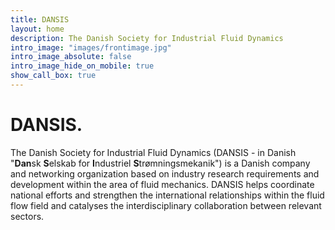 ```yaml
---
title: DANSIS
layout: home
description: The Danish Society for Industrial Fluid Dynamics
intro_image: "images/frontimage.jpg"
intro_image_absolute: false
intro_image_hide_on_mobile: true
show_call_box: true
---
```


# DANSIS.

The Danish Society for Industrial Fluid Dynamics (DANSIS - in Danish "**Dan**sk **S**elskab for **I**ndustriel **S**trømningsmekanik") is a Danish company and networking organization based on industry research requirements and development within the area of fluid mechanics. DANSIS helps coordinate national efforts and strengthen the international relationships within the fluid flow field and catalyses the interdisciplinary collaboration between relevant sectors.
